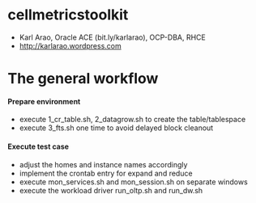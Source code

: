 
# cellmetricstoolkit
- Karl Arao, Oracle ACE (bit.ly/karlarao), OCP-DBA, RHCE
- http://karlarao.wordpress.com

# The general workflow

#### Prepare environment
* execute 1_cr_table.sh, 2_datagrow.sh to create the table/tablespace
* execute 3_fts.sh one time to avoid delayed block cleanout

#### Execute test case
* adjust the homes and instance names accordingly
* implement the crontab entry for expand and reduce
* execute mon_services.sh and mon_session.sh on separate windows
* execute the workload driver run_oltp.sh and run_dw.sh
